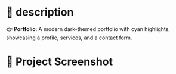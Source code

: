 # 📃 description
**👉 Portfolio**: A modern dark-themed portfolio with cyan highlights, showcasing a profile, services, and a contact form.

# 📸 Project Screenshot
